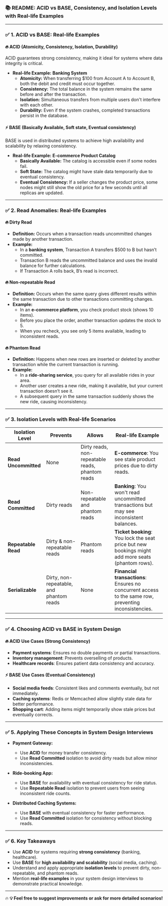 ### 📚 **README: ACID vs BASE, Consistency, and Isolation Levels with Real-life Examples**

---

### ✅ **1. ACID vs BASE: Real-life Examples**

#### 🔥 **ACID (Atomicity, Consistency, Isolation, Durability)**
ACID guarantees strong consistency, making it ideal for systems where data integrity is critical.
- **Real-life Example:** **Banking System**
    - **Atomicity:** When transferring $100 from Account A to Account B, both the debit and credit must occur together.
    - **Consistency:** The total balance in the system remains the same before and after the transaction.
    - **Isolation:** Simultaneous transfers from multiple users don't interfere with each other.
    - **Durability:** Even if the system crashes, completed transactions persist in the database.

#### ⚡ **BASE (Basically Available, Soft state, Eventual consistency)**
BASE is used in distributed systems to achieve high availability and scalability by relaxing consistency.
- **Real-life Example:** **E-commerce Product Catalog**
    - **Basically Available:** The catalog is accessible even if some nodes fail.
    - **Soft State:** The catalog might have stale data temporarily due to eventual consistency.
    - **Eventual Consistency:** If a seller changes the product price, some nodes might still show the old price for a few seconds until all replicas are updated.

---

### ✅ **2. Read Anomalies: Real-life Examples**

#### 🔥 **Dirty Read**
- **Definition:** Occurs when a transaction reads uncommitted changes made by another transaction.
- **Example:**
    - In a **banking system**, Transaction A transfers $500 to B but hasn’t committed.
    - Transaction B reads the uncommitted balance and uses the invalid balance for further calculations.
    - If Transaction A rolls back, B’s read is incorrect.

#### 🔥 **Non-repeatable Read**
- **Definition:** Occurs when the same query gives different results within the same transaction due to other transactions committing changes.
- **Example:**
    - In an **e-commerce platform**, you check product stock (shows 10 items).
    - Before you place the order, another transaction updates the stock to 5.
    - When you recheck, you see only 5 items available, leading to inconsistent reads.

#### 🔥 **Phantom Read**
- **Definition:** Happens when new rows are inserted or deleted by another transaction while the current transaction is running.
- **Example:**
    - In a **ride-sharing service**, you query for all available rides in your area.
    - Another user creates a new ride, making it available, but your current transaction doesn’t see it.
    - A subsequent query in the same transaction suddenly shows the new ride, causing inconsistency.

---

### ✅ **3. Isolation Levels with Real-life Scenarios**

| **Isolation Level**    | **Prevents**          | **Allows**               | **Real-life Example** |
|-------------------------|-----------------------|--------------------------|------------------------|
| **Read Uncommitted**    | None                  | Dirty reads, non-repeatable reads, phantom reads | **E-commerce**: You see stale product prices due to dirty reads. |
| **Read Committed**       | Dirty reads           | Non-repeatable and phantom reads | **Banking**: You won't read uncommitted transactions but may see inconsistent balances. |
| **Repeatable Read**      | Dirty & non-repeatable reads | Phantom reads | **Ticket booking**: You lock the seat price but new bookings might add more seats (phantom rows). |
| **Serializable**         | Dirty, non-repeatable, and phantom reads | None                  | **Financial transactions**: Ensures no concurrent access to the same row, preventing inconsistencies. |

---

### ✅ **4. Choosing ACID vs BASE in System Design**

#### 🔥 **ACID Use Cases (Strong Consistency)**
- **Payment systems**: Ensures no double payments or partial transactions.
- **Inventory management**: Prevents overselling of products.
- **Healthcare records**: Ensures patient data consistency and accuracy.

#### ⚡ **BASE Use Cases (Eventual Consistency)**
- **Social media feeds**: Consistent likes and comments eventually, but not immediately.
- **Caching systems**: Redis or Memcached allow slightly stale data for better performance.
- **Shopping cart**: Adding items might temporarily show stale prices but eventually corrects.

---

### ✅ **5. Applying These Concepts in System Design Interviews**

- **Payment Gateway:**
    - Use **ACID** for money transfer consistency.
    - Use **Read Committed** isolation to avoid dirty reads but allow minor inconsistencies.

- **Ride-booking App:**
    - Use **BASE** for availability with eventual consistency for ride status.
    - Use **Repeatable Read** isolation to prevent users from seeing inconsistent ride counts.

- **Distributed Caching Systems:**
    - Use **BASE** with eventual consistency for faster performance.
    - Use **Read Committed** isolation for consistency without blocking reads.

---

### ✅ **6. Key Takeaways**
- Use **ACID** for systems requiring **strong consistency** (banking, healthcare).
- Use **BASE** for **high availability and scalability** (social media, caching).
- Understand and apply appropriate **isolation levels** to prevent dirty, non-repeatable, and phantom reads.
- Mention **real-life examples** in your system design interviews to demonstrate practical knowledge.

---

🔥 **💡 Feel free to suggest improvements or ask for more detailed scenarios!**